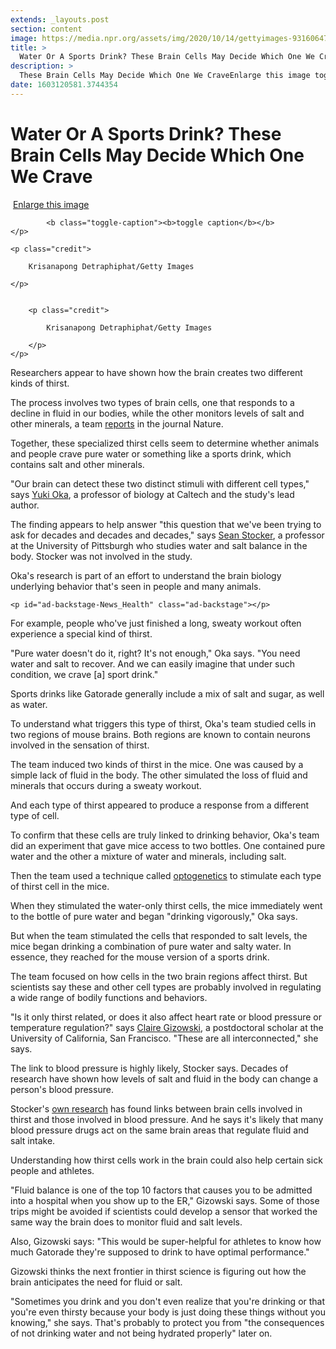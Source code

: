 ```yaml
--- 
extends: _layouts.post 
section: content 
image: https://media.npr.org/assets/img/2020/10/14/gettyimages-931606472_wide-9882da8e8fcf133597b510229c286fd9b60331c6.jpg?s=1400 
title: > 
  Water Or A Sports Drink? These Brain Cells May Decide Which One We Crave 
description: > 
  These Brain Cells May Decide Which One We CraveEnlarge this image toggle caption Krisanapong Detraphiphat/Getty Images Krisanapong Detraphiphat/Getty ImagesResearchers appear to have shown how the brain creates two different kinds of thirst.Together, these specialized thirst cells seem to determine whether animals and people crave pure water or something like a sports drink, which contains salt and other minerals.Stocker's own research has found links between brain cells involved in thirst and those involved in blood pressure.Understanding how thirst cells work in the brain could also help certain sick people and athletes.That's probably to protect you from "the consequences of not drinking water and not being hydrated properly" later on. 
date: 1603120581.3744354 
--- 
```

<div><p class="storytitle">
      <h1>Water Or A Sports Drink? These Brain Cells May Decide Which One We Crave</h1>
   
   
   
</p><img src="https://media.npr.org/assets/img/2020/10/14/gettyimages-931606472_custom-9a7c6bd9faac639ed71aaca12a8bff7d37be4957-s1100-c15.jpg" class="img lazyOnLoad" alt="">
        <a class="enlargelink" href="https://media.npr.org/assets/img/2020/10/14/gettyimages-931606472_custom-9a7c6bd9faac639ed71aaca12a8bff7d37be4957-s1200.jpg">Enlarge this image</a>
        <p class="caption-wrap">
         


            <b class="toggle-caption"><b>toggle caption</b></b>
    </p>

    <p class="credit">
        
        Krisanapong Detraphiphat/Getty Images
        
    </p>
<img alt="">
    <p class="image_data">
         
        <p class="credit">
            
            Krisanapong Detraphiphat/Getty Images
            
        </p>
    </p>
<p>Researchers appear to have shown how the brain creates two different kinds of thirst.</p>   <p>The process involves two types of brain cells, one that responds to a decline in fluid in our bodies, while the other monitors levels of salt and other minerals, a team <a href="https://www.nature.com/articles/s41586-020-2821-8">reports</a> in the journal Nature.</p>   <p>Together, these specialized thirst cells seem to determine whether animals and people crave pure water or something like a sports drink, which contains salt and other minerals.</p>   <p>"Our brain can detect these two distinct stimuli with different cell types," says <a href="https://www.bbe.caltech.edu/people/yuki-oka">Yuki Oka</a>, a professor of biology at Caltech and the study's lead author.</p>   <p>The finding appears to help answer "this question that we've been trying to ask for decades and decades and decades," says <a href="https://profiles.dom.pitt.edu/faculty_info.aspx/Stocker6714">Sean Stocker</a>, a professor at the University of Pittsburgh who studies water and salt balance in the body. Stocker was not involved in the study.</p>   <p>Oka's research is part of an effort to understand the brain biology underlying behavior that's seen in people and many animals.</p>   
    

    <p id="ad-backstage-News_Health" class="ad-backstage"></p>

   <p>For example, people who've just finished a long, sweaty workout often experience a special kind of thirst.</p>   <p>"Pure water doesn't do it, right? It's not enough," Oka says. "You need water and salt to recover. And we can easily imagine that under such condition, we crave [a] sport drink."</p>   <p>Sports drinks like Gatorade generally include a mix of salt and sugar, as well as water.</p>   <p>To understand what triggers this type of thirst, Oka's team studied cells in two regions of mouse brains. Both regions are known to contain neurons involved in the sensation of thirst.</p>   <p>The team induced two kinds of thirst in the mice. One was caused by a simple lack of fluid in the body. The other simulated the loss of fluid and minerals that occurs during a sweaty workout.</p>   <p>And each type of thirst appeared to produce a response from a different type of cell.</p>   <p>To confirm that these cells are truly linked to drinking behavior, Oka's team did an experiment that gave mice access to two bottles. One contained pure water and the other a mixture of water and minerals, including salt.</p>   <p>Then the team used a technique called <a href="https://web.stanford.edu/group/dlab/optogenetics/">optogenetics</a> to stimulate each type of thirst cell in the mice.</p>   <p>When they stimulated the water-only thirst cells, the mice immediately went to the bottle of pure water and began "drinking vigorously," Oka says. </p>   <p>But when the team stimulated the cells that responded to salt levels, the mice began drinking a combination of pure water and salty water. In essence, they reached for the mouse version of a sports drink.</p>   <p>The team focused on how cells in the two brain regions affect thirst. But scientists say these and other cell types are probably involved in regulating a wide range of bodily functions and behaviors.</p>   <p>"Is it only thirst related, or does it also affect heart rate or blood pressure or temperature regulation?" says <a href="https://profiles.ucsf.edu/claire.gizowski">Claire Gizowski</a>, a postdoctoral scholar at the University of California, San Francisco. "These are all interconnected," she says.</p>   <p>The link to blood pressure is highly likely, Stocker says. Decades of research have shown how levels of salt and fluid in the body can change a person's blood pressure. </p>   <p>Stocker's <a href="https://www.jneurosci.org/content/40/10/2069">own research</a> has found links between brain cells involved in thirst and those involved in blood pressure. And he says it's likely that many blood pressure drugs act on the same brain areas that regulate fluid and salt intake.</p>   <p>Understanding how thirst cells work in the brain could also help certain sick people and athletes.</p>   <p>"Fluid balance is one of the top 10 factors that causes you to be admitted into a hospital when you show up to the ER," Gizowski says. Some of those trips might be avoided if scientists could develop a sensor that worked the same way the brain does to monitor fluid and salt levels.</p>   <p>Also, Gizowski says: "This would be super-helpful for athletes to know how much Gatorade they're supposed to drink to have optimal performance."</p>   <p>Gizowski thinks the next frontier in thirst science is figuring out how the brain anticipates the need for fluid or salt.</p>   <p>"Sometimes you drink and you don't even realize that you're drinking or that you're even thirsty because your body is just doing these things without you knowing," she says. That's probably to protect you from "the consequences of not drinking water and not being hydrated properly" later on.</p>
</div>
